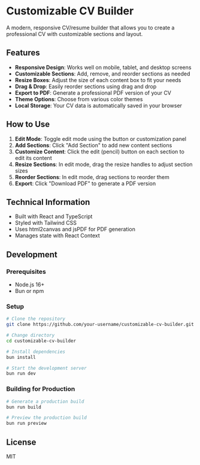# Customizable CV Builder

A modern, responsive CV/resume builder that allows you to create a professional CV with customizable sections and layout.

## Features

- **Responsive Design**: Works well on mobile, tablet, and desktop screens
- **Customizable Sections**: Add, remove, and reorder sections as needed
- **Resize Boxes**: Adjust the size of each content box to fit your needs
- **Drag & Drop**: Easily reorder sections using drag and drop
- **Export to PDF**: Generate a professional PDF version of your CV
- **Theme Options**: Choose from various color themes
- **Local Storage**: Your CV data is automatically saved in your browser

## How to Use

1. **Edit Mode**: Toggle edit mode using the button or customization panel
2. **Add Sections**: Click "Add Section" to add new content sections
3. **Customize Content**: Click the edit (pencil) button on each section to edit its content
4. **Resize Sections**: In edit mode, drag the resize handles to adjust section sizes
5. **Reorder Sections**: In edit mode, drag sections to reorder them
6. **Export**: Click "Download PDF" to generate a PDF version

## Technical Information

- Built with React and TypeScript
- Styled with Tailwind CSS
- Uses html2canvas and jsPDF for PDF generation
- Manages state with React Context

## Development

### Prerequisites

- Node.js 16+
- Bun or npm

### Setup

```bash
# Clone the repository
git clone https://github.com/your-username/customizable-cv-builder.git

# Change directory
cd customizable-cv-builder

# Install dependencies
bun install

# Start the development server
bun run dev
```

### Building for Production

```bash
# Generate a production build
bun run build

# Preview the production build
bun run preview
```

## License

MIT
